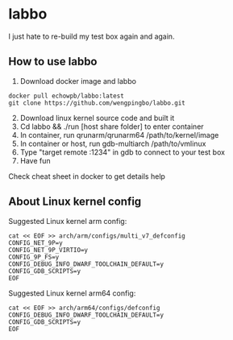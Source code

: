 # labbo

I just hate to re-build my test box again and again.

## How to use labbo

1. Download docker image and labbo

```
docker pull echowpb/labbo:latest
git clone https://github.com/wengpingbo/labbo.git
```
2. Download linux kernel source code and built it
3. Cd labbo && ./run [host share folder] to enter container
4. In container, run qrunarm/qrunarm64 /path/to/kernel/image
5. In container or host, run gdb-multiarch /path/to/vmlinux
6. Type "target remote :1234" in gdb to connect to your test box
7. Have fun

Check cheat sheet in docker to get details help

## About Linux kernel config

Suggested Linux kernel arm config:

```
cat << EOF >> arch/arm/configs/multi_v7_defconfig
CONFIG_NET_9P=y
CONFIG_NET_9P_VIRTIO=y
CONFIG_9P_FS=y
CONFIG_DEBUG_INFO_DWARF_TOOLCHAIN_DEFAULT=y
CONFIG_GDB_SCRIPTS=y
EOF
```
Suggested Linux kernel arm64 config:

```
cat << EOF >> arch/arm64/configs/defconfig
CONFIG_DEBUG_INFO_DWARF_TOOLCHAIN_DEFAULT=y
CONFIG_GDB_SCRIPTS=y
EOF
```
